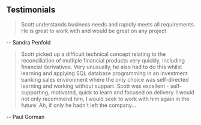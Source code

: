 <article class='markdown'>

## Testimonials

> Scott understands business needs and rapidly meets all requirements.
> He is great to work with and would be great on any project

-- Sandra Penfold

> Scott picked up a difficult technical concept relating to the
> reconciliation of multiple financial products very quickly,
> including financial derivatives. Very unusually, he also had to do
> this whilst learning and applying SQL database programming in an
> investment banking sales environment where the only choice was
> self-directed learning and working without support. Scott was
> excellent - self-supporting, motivated, quick to learn and focused
> on delivery. I would not only recommend him, I would seek to work
> with him again in the future. Ah, if only he hadn't left the
> company...

-- Paul Gorman

</article>

